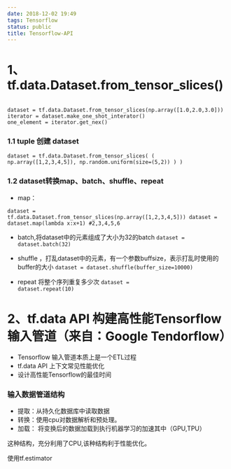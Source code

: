 ```yaml
---
date: 2018-12-02 19:49
tags: Tensorflow
status: public
title: Tensorflow-API
---
```


# 1、tf.data.Dataset.from_tensor_slices()
<code>
dataset = tf.data.Dataset.from_tensor_slices(np.array([1.0,2.0,3.0]))
iterator = dataset.make_one_shot_interator()
one_element = iterator.get_nex()
</code>


### 1.1 tuple 创建 dataset
<code>dataset = tf.data.Dataset.from_tensor_slices(
    (
        np.array([1,2,3,4,5]),
        np.random.uniform(size=(5,2))
    )
)</code>


### 1.2 dataset转换map、batch、shuffle、repeat
+ map：

<code>dataset = tf.data.Dataset.from_tensor_slices(np.array([1,2,3,4,5]))
dataset = dataset.map(lambda x:x+1) #2,3,4,5,6</code>

+ batch,将dataset中的元素组成了大小为32的batch
<code>dataset = dataset.batch(32)</code>

+ shuffle ，打乱dataset中的元素，有一个参数buffsize，表示打乱时使用的buffer的大小
<code>dataset = dataset.shuffle(buffer_size=10000)</code>

+ repeat 将整个序列重复多少次
<code>dataset = dataset.repeat(10)</code>

# 2、tf.data API 构建高性能Tensorflow输入管道（来自：Google Tendorflow）
+ Tensorflow 输入管道本质上是一个ETL过程
+ tf.data API 上下文常见性能优化
+ 设计高性能Tensorflow的最佳时间
### 输入数据管道结构
* 提取：从持久化数据库中读取数据
* 转换：使用cpu对数据解析和预处理。
* 加载： 将变换后的数据加载到执行机器学习的加速其中（GPU,TPU）

这种结构，充分利用了CPU,该种结构利于性能优化。

使用tf.estimator









